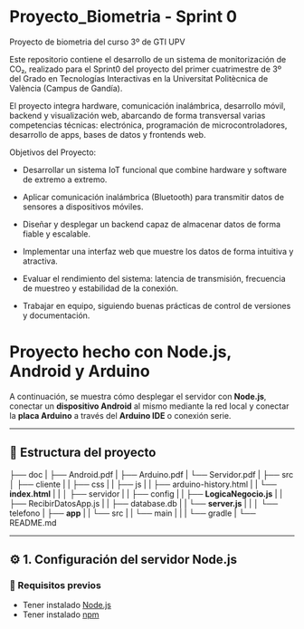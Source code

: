 # Proyecto_Biometria - Sprint 0
Proyecto de biometria del curso 3º de GTI UPV

Este repositorio contiene el desarrollo de un sistema de monitorización de CO₂, realizado para el Sprint0 del proyecto del primer cuatrimestre de 3º del Grado en Tecnologías Interactivas en la Universitat Politècnica de València (Campus de Gandía).

El proyecto integra hardware, comunicación inalámbrica, desarrollo móvil, backend y visualización web, abarcando de forma transversal varias competencias técnicas: electrónica, programación de microcontroladores, desarrollo de apps, bases de datos y frontends web.

Objetivos del Proyecto:

- Desarrollar un sistema IoT funcional que combine hardware y software de extremo a extremo.

- Aplicar comunicación inalámbrica (Bluetooth) para transmitir datos de sensores a dispositivos móviles.

- Diseñar y desplegar un backend capaz de almacenar datos de forma fiable y escalable.

- Implementar una interfaz web que muestre los datos de forma intuitiva y atractiva.

- Evaluar el rendimiento del sistema: latencia de transmisión, frecuencia de muestreo y estabilidad de la conexión.

- Trabajar en equipo, siguiendo buenas prácticas de control de versiones y documentación.

# Proyecto hecho con Node.js, Android y Arduino

A continuación, se muestra cómo desplegar el servidor con **Node.js**, conectar un **dispositivo Android** al mismo mediante la red local y conectar la **placa Arduino** a través del **Arduino IDE** o conexión serie.

---

## 📁 Estructura del proyecto

├── doc
| ├── Android.pdf
| ├── Arduino.pdf
| └── Servidor.pdf
|
├── src
│ ├── cliente
| | ├── css
| | ├── js
| | ├── arduino-history.html
| | └── **index.html**
| |
│ ├── servidor
| | ├── config
| | ├── **LogicaNegocio.js**
| | ├── RecibirDatosApp.js
| | ├── database.db
| | └── **server.js**
| |
│ └── telefono
|   ├── **app**
|   | └── src
|   |  └── main
|   |
|   └── gradle
|
└── README.md

---

## ⚙️ 1. Configuración del servidor Node.js

### 🔹 Requisitos previos

- Tener instalado [Node.js](https://nodejs.org/)
- Tener instalado [npm](https://www.npmjs.com/)








